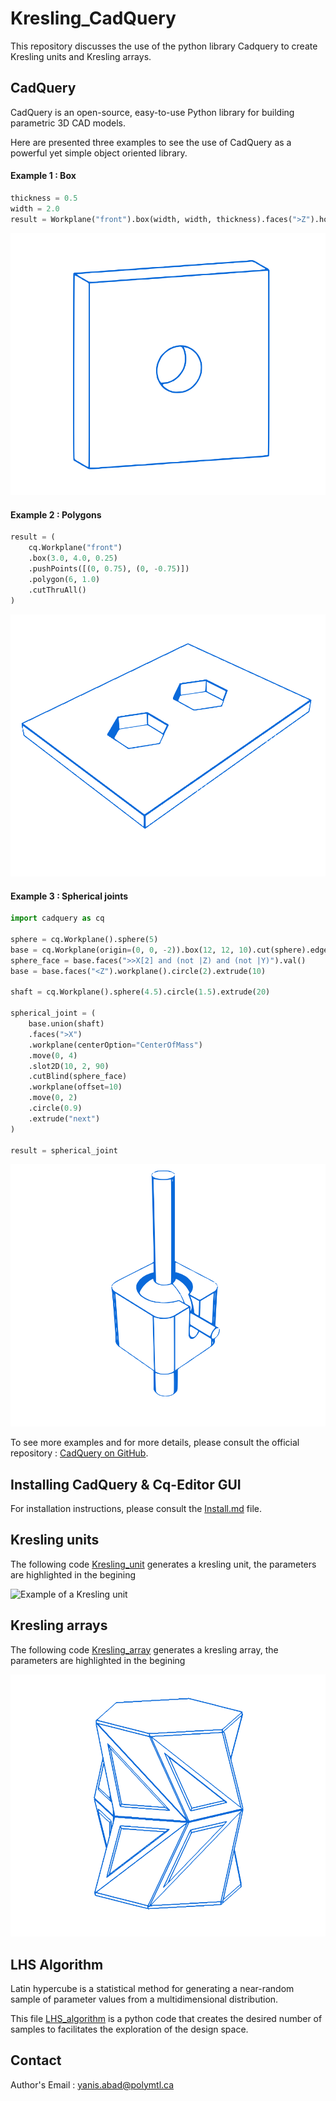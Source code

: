 # Kresling_CadQuery
This repository discusses the use of the python library Cadquery to create Kresling units and Kresling arrays.

## CadQuery 
CadQuery is an open-source, easy-to-use Python library for building parametric 3D CAD models.

Here are presented three examples to see the use of CadQuery as a powerful yet simple object oriented library. 

#### Example 1 : Box 
```python
thickness = 0.5
width = 2.0
result = Workplane("front").box(width, width, thickness).faces(">Z").hole(thickness)
```
![Example1](images/Example1_box.svg)

#### Example 2 : Polygons 
```python
result = (
    cq.Workplane("front")
    .box(3.0, 4.0, 0.25)
    .pushPoints([(0, 0.75), (0, -0.75)])
    .polygon(6, 1.0)
    .cutThruAll()
)
```
![Example2](images/Example2_polygons.svg)

#### Example 3 : Spherical joints 
```python
import cadquery as cq

sphere = cq.Workplane().sphere(5)
base = cq.Workplane(origin=(0, 0, -2)).box(12, 12, 10).cut(sphere).edges("|Z").fillet(2)
sphere_face = base.faces(">>X[2] and (not |Z) and (not |Y)").val()
base = base.faces("<Z").workplane().circle(2).extrude(10)

shaft = cq.Workplane().sphere(4.5).circle(1.5).extrude(20)

spherical_joint = (
    base.union(shaft)
    .faces(">X")
    .workplane(centerOption="CenterOfMass")
    .move(0, 4)
    .slot2D(10, 2, 90)
    .cutBlind(sphere_face)
    .workplane(offset=10)
    .move(0, 2)
    .circle(0.9)
    .extrude("next")
)

result = spherical_joint
```
![Example3](images/Example3_spherical_joint.svg)


To see more examples and for more details, please consult the official repository : [CadQuery on GitHub](https://github.com/CadQuery/cadquery/tree/master).

## Installing CadQuery & Cq-Editor GUI 

For installation instructions, please consult the [Install.md](Install.md) file.


## Kresling units 

The following code [Kresling_unit](Kresling_unit.py) generates a kresling unit, the parameters are highlighted in the begining 

![Example of a Kresling unit](images/Kresling_unit.svg)


## Kresling arrays

The following code [Kresling_array](Kresling_array.py) generates a kresling array, the parameters are highlighted in the begining 

![Example of a Kresling array](images/Kresling_array.svg)


## LHS Algorithm 

Latin hypercube is a statistical method for generating a near-random sample of parameter values from a multidimensional distribution. 

This file [LHS_algorithm](LHS.py) is a python code that creates the desired number of samples to facilitates the exploration of the design space.

## Contact 

Author's Email : yanis.abad@polymtl.ca 



